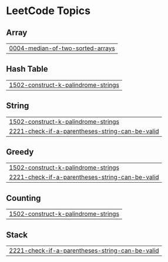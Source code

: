 

<!---LeetCode Topics Start-->
# LeetCode Topics
## Array
|  |
| ------- |
| [0004-median-of-two-sorted-arrays](https://github.com/Bhavya333-web/LeetCode-Solutions/tree/master/0004-median-of-two-sorted-arrays) |
## Hash Table
|  |
| ------- |
| [1502-construct-k-palindrome-strings](https://github.com/Bhavya333-web/LeetCode-Solutions/tree/master/1502-construct-k-palindrome-strings) |
## String
|  |
| ------- |
| [1502-construct-k-palindrome-strings](https://github.com/Bhavya333-web/LeetCode-Solutions/tree/master/1502-construct-k-palindrome-strings) |
| [2221-check-if-a-parentheses-string-can-be-valid](https://github.com/Bhavya333-web/LeetCode-Solutions/tree/master/2221-check-if-a-parentheses-string-can-be-valid) |
## Greedy
|  |
| ------- |
| [1502-construct-k-palindrome-strings](https://github.com/Bhavya333-web/LeetCode-Solutions/tree/master/1502-construct-k-palindrome-strings) |
| [2221-check-if-a-parentheses-string-can-be-valid](https://github.com/Bhavya333-web/LeetCode-Solutions/tree/master/2221-check-if-a-parentheses-string-can-be-valid) |
## Counting
|  |
| ------- |
| [1502-construct-k-palindrome-strings](https://github.com/Bhavya333-web/LeetCode-Solutions/tree/master/1502-construct-k-palindrome-strings) |
## Stack
|  |
| ------- |
| [2221-check-if-a-parentheses-string-can-be-valid](https://github.com/Bhavya333-web/LeetCode-Solutions/tree/master/2221-check-if-a-parentheses-string-can-be-valid) |
<!---LeetCode Topics End-->
